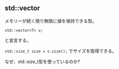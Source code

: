 ## std::vector

メモリーが続く限り無限に値を保持できる型。

```
std::vector<T> v;
```

と宣言する。

```std::size_t size = v.size();``` でサイズを取得できる。

なぜ、std::size_t型を使っているのか?


